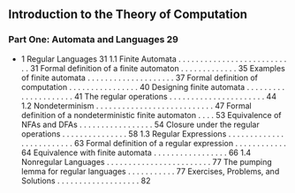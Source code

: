 ## Introduction to the Theory of Computation

### Part One: Automata and Languages 29

- 1 Regular Languages 31
1.1 Finite Automata . . . . . . . . . . . . . . . . . . . . . . . . . . . 31
Formal definition of a finite automaton . . . . . . . . . . . . . 35
Examples of finite automata . . . . . . . . . . . . . . . . . . . . 37
Formal definition of computation . . . . . . . . . . . . . . . . 40
Designing finite automata . . . . . . . . . . . . . . . . . . . . . 41
The regular operations . . . . . . . . . . . . . . . . . . . . . . 44
1.2 Nondeterminism . . . . . . . . . . . . . . . . . . . . . . . . . . . 47
Formal definition of a nondeterministic finite automaton . . . . 53
Equivalence of NFAs and DFAs . . . . . . . . . . . . . . . . . 54
Closure under the regular operations . . . . . . . . . . . . . . . 58
1.3 Regular Expressions . . . . . . . . . . . . . . . . . . . . . . . . . 63
Formal definition of a regular expression . . . . . . . . . . . . 64
Equivalence with finite automata . . . . . . . . . . . . . . . . . 66
1.4 Nonregular Languages . . . . . . . . . . . . . . . . . . . . . . . . 77
The pumping lemma for regular languages . . . . . . . . . . . 77
Exercises, Problems, and Solutions . . . . . . . . . . . . . . . . . . . 82
